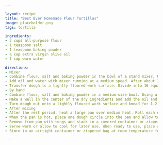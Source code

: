 ```yaml
---

layout: recipe
title: "Best Ever Homemade Flour Tortillas"
image: placeholder.png
tags: tortilla

ingredients:
- 3 cups all-purpose flour
- 1 teaspoon salt
- 1 teaspoon baking powder
- ⅓ cup extra virgin olive oil
- 1 cup warm water

directions:
- Mixer
- Combine flour, salt and baking powder in the bowl of a stand mixer. Using the dough hook, mix dry ingredients until well combined.
- Add oil and water with mixer running at a medium speed. After about 1 minute, or when mixture comes together and begins to form a ball, decrease mixing speed to low. Continue to mix for 1 minute or until dough is smooth.
- Transfer dough to a lightly floured work surface. Divide into 16 equal portions. Turn each piece to coat with flour. Form each piece into a ball and flatten with the palm of your hand. Cover flattened balls of dough with a clean kitchen towel and allow to rest for at least 15 minutes (or as much as 2 hours) before proceeding.
- By hand
- Combine flour, salt and baking powder in a medium-size bowl. Using a sturdy silicone spatuala or a sturdy wooden spoon, mix dry ingredients until well combined.
- Make a well in the center of the dry ingredients and add the oil and water. Stir well from the bottom up, until all dry ingredients are incorporated and the dough begins to come together and form a shaggy ball.
- Turn dough out onto a lightly floured work surface and knead for 1-2 minutes until the dough is nice and smooth.
- After mixing
- After the rest period, heat a large pan over medium heat. Roll each dough piece into a rough circle, about 6-7 inches in diameter, keep work surface and rolling pin lightly floured. Don’t stack uncooked tortillas on top of each other or they will stick together. (I like to separate my tortillas with parchement paper.)
- When the pan is hot, place one dough circle into the pan and allow to cook 45 seconds to 1 minute or until the bottom surface has a few pale brown spots and the uncooked surface is bubbly. If browning too fast, reduce the heat a bit. If it’s taking longer than a minute to see a few pale golden brown spots on the underside of tortillas, increase the heat a bit. Flip to other side and cook for 15-20 seconds. The tortillas should be nice and soft but have a few small brown spots on the surface.
- Remove from pan with tongs and stack in a covered container or zippered bag to keep the tortillas soft.
- Serve warm or allow to cool for later use. When ready to use, place a slightly damp paper towel in the bottom of a microwave-safe container (with a cover) that will hold the stacked tortillas. Microwave uncovered for 15-30 seconds (start with 15) or until warm, then keep covered to hold heat while serving.
- Store in an airtight container or zippered bag at room temperature for 24 hours or refrigerate for up to 1 week. To freeze, separate tortillas with parchment paper or waxed paper and place in a zippered bag before placing in the freezer.\

---
```

